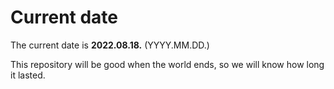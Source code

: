 # Current date

The current date is **2022.08.18.** (YYYY.MM.DD.)

This repository will be good when the world ends, so we will know how long it lasted.